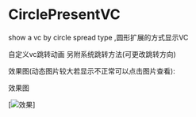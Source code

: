 # CirclePresentVC
show a vc by circle spread type ,圆形扩展的方式显示VC

自定义vc跳转动画 另附系统跳转方法(可更改跳转方向)

效果图(动态图片较大若显示不正常可以点击图片查看):

效果图

[![效果](https://github.com/imkakaxi/CirclePresentVC/tree/master/image/Untitled.gif)]


